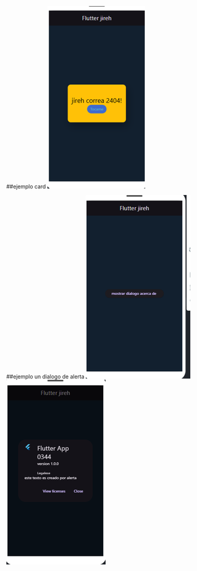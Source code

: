 ##ejemplo card
![la tarjeta](card.png)

##ejemplo un dialogo de alerta
![la tarjeta](dialogo.png)
![la tarjeta](dialogor.png)